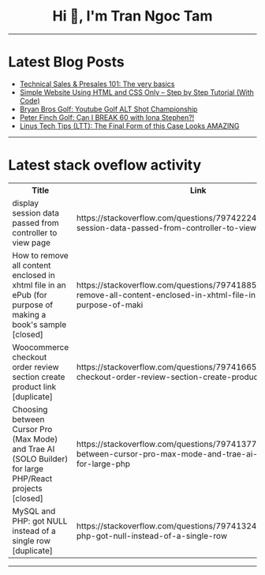 <h1 align="center">Hi 👋, I'm Tran Ngoc Tam</h1>

---

# Latest Blog Posts 
<!-- BLOG-POST-LIST:START -->
- [Technical Sales &amp; Presales 101: The very basics](https://dev.to/lukasniessen/technical-sales-presales-101-the-very-basics-49nh)
- [Simple Website Using HTML and CSS Only – Step by Step Tutorial &lpar;With Code&rpar;](https://dev.to/alizehcodes/simple-website-using-html-and-css-only-step-by-step-tutorial-with-code-1645)
- [Bryan Bros Golf: Youtube Golf ALT Shot Championship](https://dev.to/youtube_golf/bryan-bros-golf-youtube-golf-alt-shot-championship-4o5l)
- [Peter Finch Golf: Can I BREAK 60 with Iona Stephen?!](https://dev.to/youtube_golf/peter-finch-golf-can-i-break-60-with-iona-stephen-1fd0)
- [Linus Tech Tips &lpar;LTT&rpar;: The Final Form of this Case Looks AMAZING](https://dev.to/future_youtube/linus-tech-tips-ltt-the-final-form-of-this-case-looks-amazing-5gle)
<!-- BLOG-POST-LIST:END -->

---

# Latest stack oveflow activity
<table>
  <tr><th>Title</th><th>Link</th></tr>
  <!-- STACKOVERFLOW:START --><tr><td>display session data passed from controller to view page</td><td>https://stackoverflow.com/questions/79742224/display-session-data-passed-from-controller-to-view-page</td></tr><tr><td>How to remove all content enclosed in xhtml file in an ePub &lpar;for purpose of making a book&#39;s sample [closed]</td><td>https://stackoverflow.com/questions/79741885/how-to-remove-all-content-enclosed-in-xhtml-file-in-an-epub-for-purpose-of-maki</td></tr><tr><td>Woocommerce checkout order review section create product link [duplicate]</td><td>https://stackoverflow.com/questions/79741665/woocommerce-checkout-order-review-section-create-product-link</td></tr><tr><td>Choosing between Cursor Pro &lpar;Max Mode&rpar; and Trae AI &lpar;SOLO Builder&rpar; for large PHP/React projects [closed]</td><td>https://stackoverflow.com/questions/79741377/choosing-between-cursor-pro-max-mode-and-trae-ai-solo-builder-for-large-php</td></tr><tr><td>MySQL and PHP: got NULL instead of a single row [duplicate]</td><td>https://stackoverflow.com/questions/79741324/mysql-and-php-got-null-instead-of-a-single-row</td></tr><!-- STACKOVERFLOW:END -->
</table>

---


